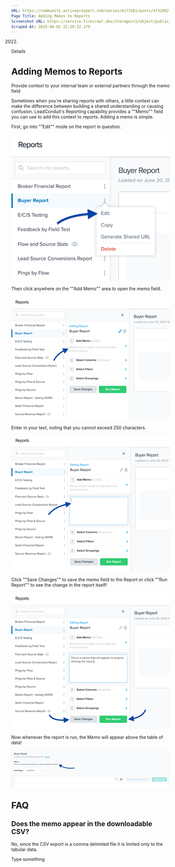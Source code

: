 ```yaml
---
URL: https://community.activeprospect.com/series/4173161/posts/4732902-adding-memos-to-reports
Page Title: Adding Memos to Reports
Screenshot URL: https://service.firecrawl.dev/storage/v1/object/public/media/screenshot-63e866df-fbef-405c-8a3c-d608264ce6a8.png
Scraped At: 2025-06-02 22:29:32.179
---
```


2022.

Details

# Adding Memos to Reports

Provide context to your internal team or external partners through the memo field

Sometimes when you're sharing reports with others, a little context can make the difference between building a shared understanding or causing confusion. LeadConduit's Reporting capability provides a ""Memo"" field you can use to add this context to reports. Adding a memo is simple.

First, go into ""Edit"" mode on the report in question.

![](images/image-1.png)

Then click anywhere on the ""Add Memo"" area to open the memo field.

![](images/image-2.png)

Enter in your text, noting that you cannot exceed 250 characters.

![](images/image-3.png)

Click ""Save Changes"" to save the memo field to the Report or click ""Run Report"" to see the change in the report itself!

![](images/image-4.png)

Now whenever the report is run, the Memo will appear above the table of data!

![](images/image-5.png)

# FAQ

## Does the memo appear in the downloadable CSV?

No, since the CSV export is a comma delimited file it is limited only to the tabular data.

Type something
